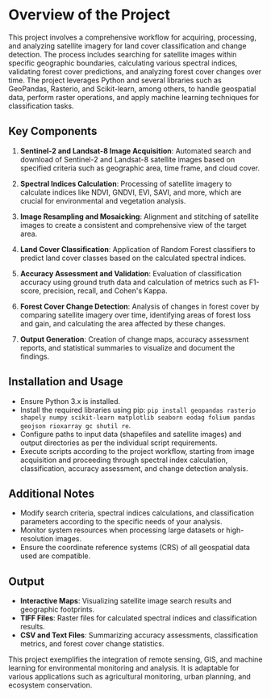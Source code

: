 # Overview of the Project

This project involves a comprehensive workflow for acquiring, processing, and analyzing satellite imagery for land cover classification and change detection. The process includes searching for satellite images within specific geographic boundaries, calculating various spectral indices, validating forest cover predictions, and analyzing forest cover changes over time. The project leverages Python and several libraries such as GeoPandas, Rasterio, and Scikit-learn, among others, to handle geospatial data, perform raster operations, and apply machine learning techniques for classification tasks.

## Key Components

1. **Sentinel-2 and Landsat-8 Image Acquisition**: Automated search and download of Sentinel-2 and Landsat-8 satellite images based on specified criteria such as geographic area, time frame, and cloud cover.

2. **Spectral Indices Calculation**: Processing of satellite imagery to calculate indices like NDVI, GNDVI, EVI, SAVI, and more, which are crucial for environmental and vegetation analysis.

3. **Image Resampling and Mosaicking**: Alignment and stitching of satellite images to create a consistent and comprehensive view of the target area.

4. **Land Cover Classification**: Application of Random Forest classifiers to predict land cover classes based on the calculated spectral indices.

5. **Accuracy Assessment and Validation**: Evaluation of classification accuracy using ground truth data and calculation of metrics such as F1-score, precision, recall, and Cohen's Kappa.

6. **Forest Cover Change Detection**: Analysis of changes in forest cover by comparing satellite imagery over time, identifying areas of forest loss and gain, and calculating the area affected by these changes.

7. **Output Generation**: Creation of change maps, accuracy assessment reports, and statistical summaries to visualize and document the findings.

## Installation and Usage

- Ensure Python 3.x is installed.
- Install the required libraries using pip: `pip install geopandas rasterio shapely numpy scikit-learn matplotlib seaborn eodag folium pandas geojson rioxarray gc shutil re`.
- Configure paths to input data (shapefiles and satellite images) and output directories as per the individual script requirements.
- Execute scripts according to the project workflow, starting from image acquisition and proceeding through spectral index calculation, classification, accuracy assessment, and change detection analysis.

## Additional Notes

- Modify search criteria, spectral indices calculations, and classification parameters according to the specific needs of your analysis.
- Monitor system resources when processing large datasets or high-resolution images.
- Ensure the coordinate reference systems (CRS) of all geospatial data used are compatible.

## Output

- **Interactive Maps**: Visualizing satellite image search results and geographic footprints.
- **TIFF Files**: Raster files for calculated spectral indices and classification results.
- **CSV and Text Files**: Summarizing accuracy assessments, classification metrics, and forest cover change statistics.

This project exemplifies the integration of remote sensing, GIS, and machine learning for environmental monitoring and analysis. It is adaptable for various applications such as agricultural monitoring, urban planning, and ecosystem conservation.

